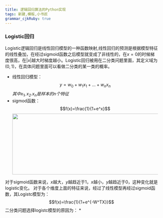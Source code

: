 ```yaml
---
title: 逻辑回归算法的Python实现
tags: 新建,模板,小书匠
grammar_cjkRuby: true
---
```



### Logistic回归
 Logistic逻辑回归是线性回归模型的一种函数映射,线性回归的预测是根据模型特征的线性叠加，在经过sigmoid函数之后模型就变成了非线性的，在$x=0$的时候梯度很高，在$|x|$越大时梯度越小。Logistic回归被用在二分类问题里面，其定义域为$(0,1)$，在具体问题里面可以看做二分类的某一类的概率。
 * 线性回归模型：
   $$y=w_0 + w_1x_1+...+w_nx_n$$
   *其中$x_1,x_2.x_n$是样本的n个特征*
 * sigmod函数：
   $$f(x)=\frac{1}{1+e^x}$$
   <center><img src="https://img-blog.csdnimg.cn/20181213135910774.jpg" height="200" width="500" /></center>
  对于sigmoid函数来说，$x$越大，$y$越趋近于1，$x$越小，$y$越趋近于0，这种变化就是logistic变化。
  对于各个维度上面的特征来说，经过了线性模型再经过sigmoid函数，其Logistc模型为：
  $$f(x)=\frac{1}{1+e^{-W^TX}}$$
 二分类问题选择logistc模型的原因为：
 *